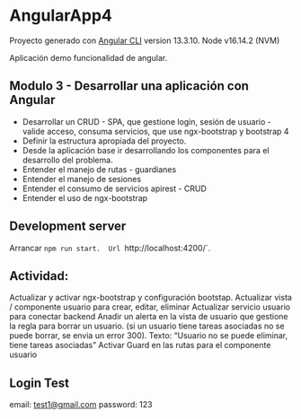 # AngularApp4

Proyecto generado con [Angular CLI](https://github.com/angular/angular-cli) version 13.3.10.
Node v16.14.2 (NVM)

Aplicación demo funcionalidad de angular.

## Modulo 3 - Desarrollar una aplicación con Angular
- Desarrollar un CRUD - SPA, que gestione login, sesión de usuario - valide acceso, consuma  servicios, que use ngx-bootstrap y bootstrap 4
- Definir la estructura apropiada del proyecto.
- Desde la aplicación base ir desarrollando los componentes para el desarrollo del problema.
- Entender el manejo de rutas - guardianes
- Entender el manejo de sesiones
- Entender el consumo de servicios apirest - CRUD
- Entender el uso de ngx-bootstrap


## Development server

Arrancar `npm run start.  Url `http://localhost:4200/`.

## Actividad:
Actualizar y activar ngx-bootstrap y configuración bootstap.
Actualizar vista / componente usuario para crear, editar, eliminar 
Actualizar servicio usuario para conectar backend
Anadir un alerta en la vista de usuario que gestione la regla para borrar un usuario. (si un usuario tiene tareas asociadas no se puede borrar, se envia un error 300). Texto: “Usuario no se puede eliminar, tiene tareas asociadas”
Activar Guard  en las rutas para el componente usuario

## Login Test
 email:      test1@gmail.com
 password:   123

